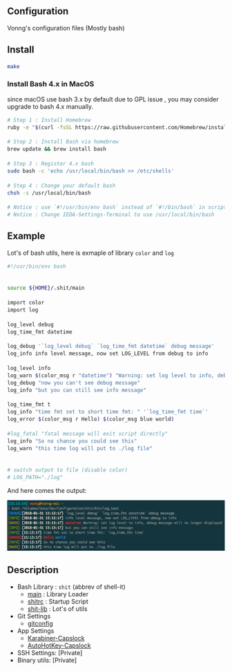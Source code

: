 
Configuration
-----------------------------
Vonng's configuration files (Mostly bash)

## Install

```bash
make
```

### Install Bash 4.x in MacOS

since macOS use bash 3.x by default due to GPL issue , you may consider upgrade to bash 4.x manually.

```bash
# Step 1 : Install Homebrew
ruby -e "$(curl -fsSL https://raw.githubusercontent.com/Homebrew/install/master/install)"

# Step 2 : Install Bash via homebrew
brew update && brew install bash

# Step 3 : Register 4.x bash
sudo bash -c 'echo /usr/local/bin/bash >> /etc/shells'

# Step 4 : Change your default bash
chsh -s /usr/local/bin/bash

# Notice : use `#!/usr/bin/env bash` instead of `#!/bin/bash` in scripts
# Notice : Change IEDA-Settings-Terminal to use /usr/local/bin/bash
```



## Example

Lot's of bash utils, here is exmaple of library `color` and `log`

```bash
#!/usr/bin/env bash


source ${HOME}/.shit/main

import color
import log

log_level debug
log_time_fmt datetime

log_debug '`log_level debug` `log_time_fmt datetime` debug message'
log_info info level message, now set LOG_LEVEL from debug to info

log_level info
log_warn $(color_msg r "datetime") "Warning: set log level to info, debug message will no longer displayed"
log_debug "now you can't see debug message"
log_info "but you can still see info message"

log_time_fmt t
log_info "time fmt set to short time fmt: " '`log_time_fmt time`'
log_error $(color_msg r Hello) $(color_msg blue world)

#log_fatal "fatal message will exit script directly"
log_info "So no chance you could see this"
log_warn "this time log will put to ./log file"


# switch output to file (disable color)
# LOG_PATH="./log"
```

And here comes the output:

![](image/sample.png)



## Description

* Bash Library : `shit`  (abbrev of shell-it)
    * [main](./shit/main)  : Library Loader
    * [shitrc](bash/bashrc) : Startup Script
    * [shit-lib](./shit/lib) : Lot's of utils
* Git Settings
    * [gitconfig](git/gitconfig)
* App Settings
    - [Karabiner-Capslock](app/karabiner/)
    - [AutoHotKey-Capslock](app/ahk/)
* SSH Settings: [Private]
* Binary utils: [Private]

